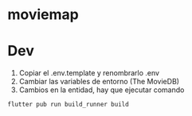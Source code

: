 # moviemap
# Dev
1. Copiar el .env.template y renombrarlo .env
2. Cambiar las variables de entorno (The MovieDB)
3. Cambios en la entidad, hay que ejecutar comando
```
flutter pub run build_runner build
```
